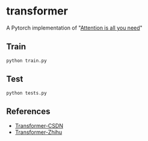 # transformer
 A Pytorch implementation of "[Attention is all you need](https://arxiv.org/abs/1706.03762)"

## Train
```
python train.py
```

## Test
```
python tests.py
```

## References
- [Transformer-CSDN](https://blog.csdn.net/wl1780852311/article/details/121033915)
- [Transformer-Zhihu](https://zhuanlan.zhihu.com/p/166608727?utm_source=wechat_session&utm_medium=social&utm_oi=1101397910679302144&utm_campaign=shareopn)